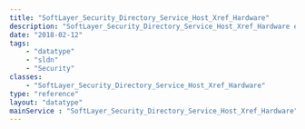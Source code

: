 ```yaml
---
title: "SoftLayer_Security_Directory_Service_Host_Xref_Hardware"
description: "SoftLayer_Security_Directory_Service_Host_Xref_Hardware extends the [SoftLayer_Security_Directory_Service_Host_Xref](/reference/datatypes/SoftLayer_Security_Directory_Service_Host_Xref) data type to include hardware specific properties. "
date: "2018-02-12"
tags:
    - "datatype"
    - "sldn"
    - "Security"
classes:
    - "SoftLayer_Security_Directory_Service_Host_Xref_Hardware"
type: "reference"
layout: "datatype"
mainService : "SoftLayer_Security_Directory_Service_Host_Xref_Hardware"
---
```

